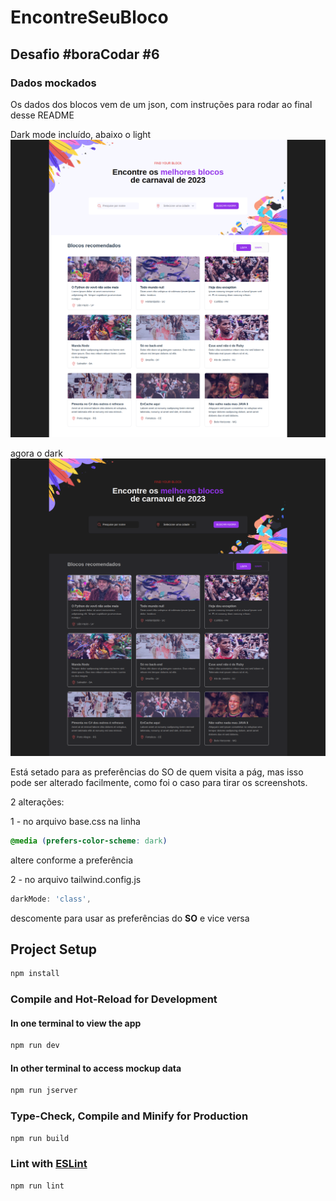 # EncontreSeuBloco

## Desafio #boraCodar #6

### Dados mockados
Os dados dos blocos vem de um json, com instruções para rodar ao final desse README

Dark mode incluído, abaixo o light
![light mode](lightMode.png)

agora o dark
![dark mode](darkMode.png)

Está setado para as preferências do SO de quem visita a pág, mas isso pode ser alterado facilmente, como foi o caso para tirar os screenshots.

2 alterações:

1 - no arquivo base.css na linha 

```css
@media (prefers-color-scheme: dark)
```
altere conforme a preferência

2 - no arquivo tailwind.config.js 

```js
darkMode: 'class',
```
descomente para usar as preferências do **SO** e vice versa


## Project Setup

```sh
npm install
```

### Compile and Hot-Reload for Development

#### In one terminal to view the app
```sh
npm run dev
```

#### In other terminal to access mockup data
```sh
npm run jserver
```

### Type-Check, Compile and Minify for Production

```sh
npm run build
```

### Lint with [ESLint](https://eslint.org/)

```sh
npm run lint
```

